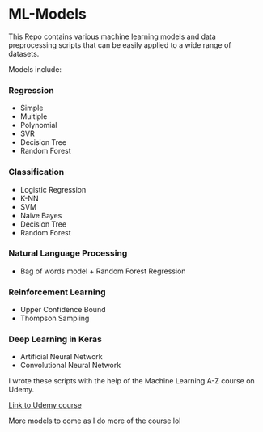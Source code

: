 # ML-Models
This Repo contains various machine learning models and data preprocessing scripts that can be easily applied to a wide range of datasets.

Models include:
### Regression 
* Simple
* Multiple
* Polynomial
* SVR 
* Decision Tree
* Random Forest

### Classification 
* Logistic Regression
* K-NN
* SVM
* Naive Bayes
* Decision Tree
* Random Forest

### Natural Language Processing
* Bag of words model + Random Forest Regression

### Reinforcement Learning
* Upper Confidence Bound
* Thompson Sampling

### Deep Learning in Keras 
* Artificial Neural Network
* Convolutional Neural Network

I wrote these scripts with the help of the Machine Learning A-Z course on Udemy.

[Link to Udemy course](https://www.udemy.com/course/machinelearning/)

More models to come as I do more of the course lol
